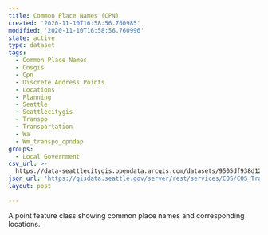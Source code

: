 ```yaml
---
title: Common Place Names (CPN)
created: '2020-11-10T16:58:56.760985'
modified: '2020-11-10T16:58:56.760996'
state: active
type: dataset
tags:
  - Common Place Names
  - Cosgis
  - Cpn
  - Discrete Address Points
  - Locations
  - Planning
  - Seattle
  - Seattlecitygis
  - Transpo
  - Transportation
  - Wa
  - Wm_transpo_cpndap
groups:
  - Local Government
csv_url: >-
  https://data-seattlecitygis.opendata.arcgis.com/datasets/9505df938d124cb6b0b66640dcd24095_0.csv?outSR=%7B%22latestWkid%22%3A2926%2C%22wkid%22%3A2926%7D
json_url: 'https://gisdata.seattle.gov/server/rest/services/COS/COS_Transpo/MapServer/0'
layout: post

---
```

A point feature class showing common place names and corresponding locations.
